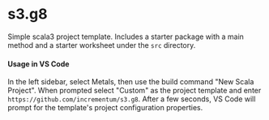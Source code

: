 # s3.g8

Simple scala3 project template. Includes a starter package with a main method and a starter worksheet under the ```src``` directory.

#### Usage in VS Code

In the left sidebar, select Metals, then use the build command "New Scala Project". When prompted select "Custom" as the project template and enter ```https://github.com/incrementum/s3.g8```. After a few seconds, VS Code will prompt for the template's project configuration properties. 
